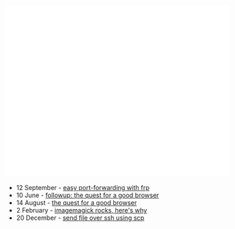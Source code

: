 ![Metrics](https://raw.githubusercontent.com/snejus/github-stats/main/github-metrics.svg)

<!-- feed start -->
- 12 September - [easy port-forwarding with frp](https://blog.ahwx.org/frp)
- 10 June - [followup: the quest for a good browser](https://blog.ahwx.org/browser-quest-part-2)
- 14 August - [the quest for a good browser](https://blog.ahwx.org/browser-quest)
- 2 February - [imagemagick rocks, here's why](https://blog.ahwx.org/imagemagick)
- 20 December - [send file over ssh using scp](https://blog.ahwx.org/send-ssh)
<!-- feed end -->